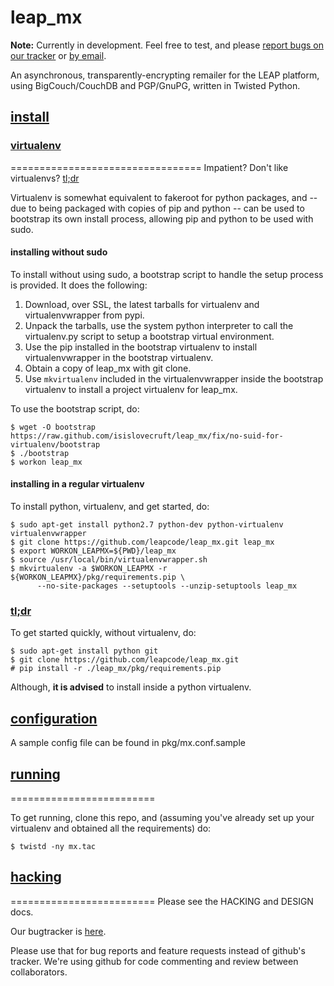 leap_mx
=======
**Note:** Currently in development. Feel free to test, and please [report
 bugs on our tracker](https://we.riseup.net/leap/mx) or [by email](mailto:isis@leap.se).

An asynchronous, transparently-encrypting remailer for the LEAP platform,
using BigCouch/CouchDB and PGP/GnuPG, written in Twisted Python.

## [install](#install) ##

### [virtualenv](#virtualenv) ###
=================================
Impatient? Don't like virtualenvs? [tl;dr](#tl;dr)

Virtualenv is somewhat equivalent to fakeroot for python packages, and -- due
to being packaged with copies of pip and python -- can be used to bootstrap
its own install process, allowing pip and python to be used with sudo.

#### installing without sudo ####

To install without using sudo, a bootstrap script to handle the setup process
is provided. It does the following:

 1. Download, over SSL, the latest tarballs for virtualenv and
 virtualenvwrapper from pypi.
 2. Unpack the tarballs, use the system python interpreter to call the
 virtualenv.py script to setup a bootstrap virtual environment.
 3. Use the pip installed in the bootstrap virtualenv to install
 virtualenvwrapper in the bootstrap virtualenv.
 4. Obtain a copy of leap_mx with git clone.
 5. Use ```mkvirtualenv``` included in the virtualenvwrapper inside the
 bootstrap virtualenv to install a project virtualenv for leap_mx.

To use the bootstrap script, do:
~~~
$ wget -O bootstrap https://raw.github.com/isislovecruft/leap_mx/fix/no-suid-for-virtualenv/bootstrap
$ ./bootstrap
$ workon leap_mx
~~~

#### installing in a regular virtualenv ###
To install python, virtualenv, and get started, do:

~~~
$ sudo apt-get install python2.7 python-dev python-virtualenv virtualenvwrapper
$ git clone https://github.com/leapcode/leap_mx.git leap_mx
$ export WORKON_LEAPMX=${PWD}/leap_mx
$ source /usr/local/bin/virtualenvwrapper.sh
$ mkvirtualenv -a $WORKON_LEAPMX -r ${WORKON_LEAPMX}/pkg/requirements.pip \
      --no-site-packages --setuptools --unzip-setuptools leap_mx
~~~

### [tl;dr](#tl;dr) ###
To get started quickly, without virtualenv, do:
~~~
$ sudo apt-get install python git
$ git clone https://github.com/leapcode/leap_mx.git
# pip install -r ./leap_mx/pkg/requirements.pip
~~~
Although, **it is advised** to install inside a python virtualenv.

## [configuration](#configuration) ##
A sample config file can be found in pkg/mx.conf.sample

## [running](#running) ##
=========================

To get running, clone this repo, and (assuming you've already set up your
virtualenv and obtained all the requirements) do:

~~~
$ twistd -ny mx.tac
~~~

## [hacking](#hacking) ##
=========================
Please see the HACKING and DESIGN docs.

Our bugtracker is [here](https://leap.se/code/projects/eip/issue/new).

Please use that for bug reports and feature requests instead of github's
tracker. We're using github for code commenting and review between
collaborators.
